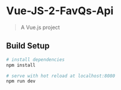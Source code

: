 # Vue-JS-2-FavQs-Api

> A Vue.js project

## Build Setup

``` bash
# install dependencies
npm install

# serve with hot reload at localhost:8080
npm run dev
